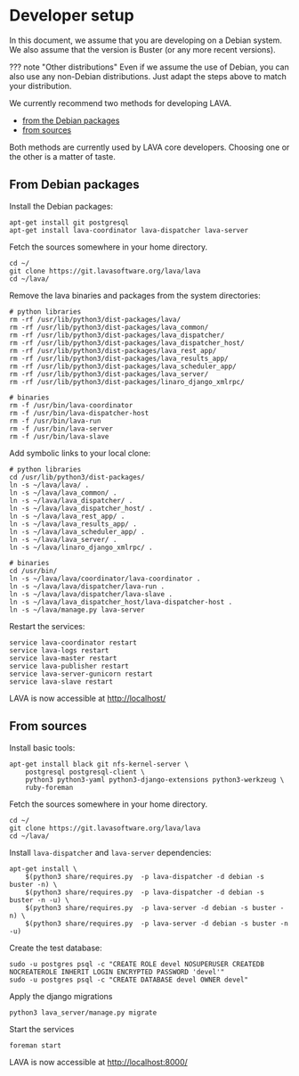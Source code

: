 # Developer setup

In this document, we assume that you are developing on a Debian system. We also
assume that the version is Buster (or any more recent versions).

??? note "Other distributions"
    Even if we assume the use of Debian, you can also use any non-Debian
    distributions. Just adapt the steps above to match your distribution.

We currently recommend two methods for developing LAVA.

* [from the Debian packages](#from-debian-packages)
* [from sources](#from-sources)

Both methods are currently used by LAVA core developers. Choosing one or the other is a matter of taste.

## From Debian packages

Install the Debian packages:

```shell
apt-get install git postgresql
apt-get install lava-coordinator lava-dispatcher lava-server
```

Fetch the sources somewhere in your home directory.

```shell
cd ~/
git clone https://git.lavasoftware.org/lava/lava
cd ~/lava/
```

Remove the lava binaries and packages from the system directories:

```shell
# python libraries
rm -rf /usr/lib/python3/dist-packages/lava/
rm -rf /usr/lib/python3/dist-packages/lava_common/
rm -rf /usr/lib/python3/dist-packages/lava_dispatcher/
rm -rf /usr/lib/python3/dist-packages/lava_dispatcher_host/
rm -rf /usr/lib/python3/dist-packages/lava_rest_app/
rm -rf /usr/lib/python3/dist-packages/lava_results_app/
rm -rf /usr/lib/python3/dist-packages/lava_scheduler_app/
rm -rf /usr/lib/python3/dist-packages/lava_server/
rm -rf /usr/lib/python3/dist-packages/linaro_django_xmlrpc/

# binaries
rm -f /usr/bin/lava-coordinator
rm -f /usr/bin/lava-dispatcher-host
rm -f /usr/bin/lava-run
rm -f /usr/bin/lava-server
rm -f /usr/bin/lava-slave
```

Add symbolic links to your local clone:

```shell
# python libraries
cd /usr/lib/python3/dist-packages/
ln -s ~/lava/lava/ .
ln -s ~/lava/lava_common/ .
ln -s ~/lava/lava_dispatcher/ .
ln -s ~/lava/lava_dispatcher_host/ .
ln -s ~/lava/lava_rest_app/ .
ln -s ~/lava/lava_results_app/ .
ln -s ~/lava/lava_scheduler_app/ .
ln -s ~/lava/lava_server/ .
ln -s ~/lava/linaro_django_xmlrpc/ .

# binaries
cd /usr/bin/
ln -s ~/lava/lava/coordinator/lava-coordinator .
ln -s ~/lava/lava/dispatcher/lava-run .
ln -s ~/lava/lava/dispatcher/lava-slave .
ln -s ~/lava/lava_dispatcher_host/lava-dispatcher-host .
ln -s ~/lava/manage.py lava-server
```

Restart the services:

```shell
service lava-coordinator restart
service lava-logs restart
service lava-master restart
service lava-publisher restart
service lava-server-gunicorn restart
service lava-slave restart
```

LAVA is now accessible at [http://localhost/](http://localhost/)

## From sources

Install basic tools:

```shell
apt-get install black git nfs-kernel-server \
    postgresql postgresql-client \
    python3 python3-yaml python3-django-extensions python3-werkzeug \
    ruby-foreman
```

Fetch the sources somewhere in your home directory.

```shell
cd ~/
git clone https://git.lavasoftware.org/lava/lava
cd ~/lava/
```

Install `lava-dispatcher` and  `lava-server` dependencies:

```shell
apt-get install \
    $(python3 share/requires.py  -p lava-dispatcher -d debian -s buster -n) \
    $(python3 share/requires.py  -p lava-dispatcher -d debian -s buster -n -u) \
    $(python3 share/requires.py  -p lava-server -d debian -s buster -n) \
    $(python3 share/requires.py  -p lava-server -d debian -s buster -n -u)
```

Create the test database:

```shell
sudo -u postgres psql -c "CREATE ROLE devel NOSUPERUSER CREATEDB NOCREATEROLE INHERIT LOGIN ENCRYPTED PASSWORD 'devel'"
sudo -u postgres psql -c "CREATE DATABASE devel OWNER devel"
```

Apply the django migrations

```shell
python3 lava_server/manage.py migrate
```

Start the services

```shell
foreman start
```

LAVA is now accessible at [http://localhost:8000/](http://localhost:8000/)
